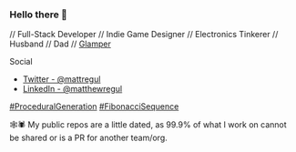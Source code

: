 ### Hello there 👋

// Full-Stack Developer // Indie Game Designer // Electronics Tinkerer // Husband // Dad // [Glamper](https://www.bing.com/search?q=what+is+glamping) 

Social

- [Twitter - @mattregul](https://twitter.com/mattregul)
- [LinkedIn - @matthewregul](https://www.linkedin.com/in/matthewregul)

[#ProceduralGeneration](https://www.bing.com/search?q=Procedural+Generation)  [#FibonacciSequence](https://www.bing.com/search?q=Fibonacci+Sequence)

🕸️🕷️ My public repos are a little dated, as 99.9% of what I work on cannot be shared or is a PR for another team/org.

<!--
**mattregul/mattregul** is a ✨ _special_ ✨ repository because its `README.md` (this file) appears on your GitHub profile.

Here are some ideas to get you started:

- 🔭 I’m currently working on ...
- 🌱 I’m currently learning ...
- 👯 I’m looking to collaborate on ...
- 🤔 I’m looking for help with ...
- 💬 Ask me about ...
- 📫 How to reach me: ...
- 😄 Pronouns: ...
- ⚡ Fun fact: ...
-->

